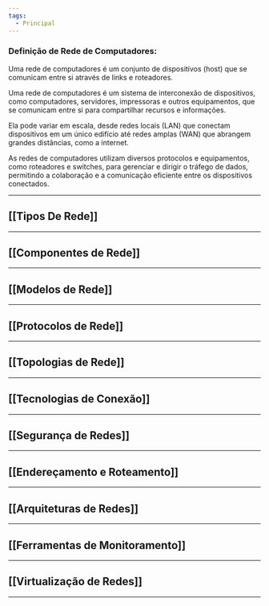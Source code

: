 ```yaml
---
tags:
  - Principal
---
```

### Definição de Rede de Computadores:

Uma rede de computadores é um conjunto de dispositivos (host) que se comunicam entre si através de links e roteadores.

Uma rede de computadores é um sistema de interconexão de dispositivos, como computadores, servidores, impressoras e outros equipamentos, que se comunicam entre si para compartilhar recursos e informações. 

Ela pode variar em escala, desde redes locais (LAN) que conectam dispositivos em um único edifício até redes amplas (WAN) que abrangem grandes distâncias, como a internet.

As redes de computadores utilizam diversos protocolos e equipamentos, como roteadores e switches, para gerenciar e dirigir o tráfego de dados, permitindo a colaboração e a comunicação eficiente entre os dispositivos conectados.

---
## [[Tipos De Rede]]



---
## [[Componentes de Rede]]



---
## [[Modelos de Rede]]



---
## [[Protocolos de Rede]]



---
## [[Topologias de Rede]]



---
## [[Tecnologias de Conexão]]


---
## [[Segurança de Redes]]


---
## [[Endereçamento e Roteamento]]




---
## [[Arquiteturas de Redes]]



---
## [[Ferramentas de Monitoramento]]



---
## [[Virtualização de Redes]]



---















